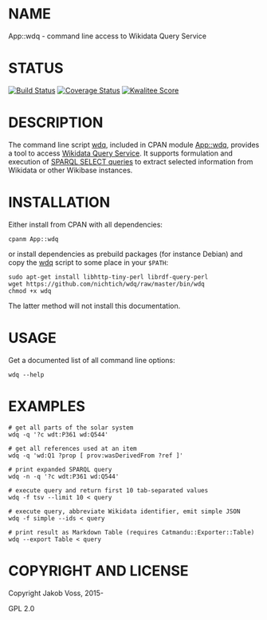 # NAME

App::wdq - command line access to Wikidata Query Service

# STATUS

[![Build Status](https://travis-ci.org/nichtich/wdq.png)](https://travis-ci.org/nichtich/wdq)
[![Coverage Status](https://coveralls.io/repos/nichtich/App-wdq/badge.png)](https://coveralls.io/r/nichtich/App-wdq)
[![Kwalitee Score](http://cpants.cpanauthors.org/dist/App-wdq.png)](http://cpants.cpanauthors.org/dist/App-wdq)

# DESCRIPTION

The command line script [wdq](https://metacpan.org/pod/wdq), included in CPAN module [App::wdq](https://metacpan.org/pod/App::wdq), provides a
tool to access [Wikidata Query Service](https://query.wikidata.org/). It
supports formulation and execution of [SPARQL SELECT
queries](http://www.w3.org/TR/sparql11-query/#select) to extract selected
information from Wikidata or other Wikibase instances. 

# INSTALLATION

Either install from CPAN with all dependencies:

    cpanm App::wdq

or install dependencies as prebuild packages (for instance Debian) and copy
the [wdq](https://metacpan.org/pod/wdq) script to some place in your `$PATH`:

    sudo apt-get install libhttp-tiny-perl librdf-query-perl
    wget https://github.com/nichtich/wdq/raw/master/bin/wdq
    chmod +x wdq

The latter method will not install this documentation. 

# USAGE

Get a documented list of all command line options:

    wdq --help
    

# EXAMPLES

    # get all parts of the solar system
    wdq -q '?c wdt:P361 wd:Q544'

    # get all references used at an item
    wdq -q 'wd:Q1 ?prop [ prov:wasDerivedFrom ?ref ]'

    # print expanded SPARQL query 
    wdq -n -q '?c wdt:P361 wd:Q544'
    
    # execute query and return first 10 tab-separated values
    wdq -f tsv --limit 10 < query

    # execute query, abbreviate Wikidata identifier, emit simple JSON
    wdq -f simple --ids < query

    # print result as Markdown Table (requires Catmandu::Exporter::Table)
    wdq --export Table < query

# COPYRIGHT AND LICENSE

Copyright Jakob Voss, 2015-

GPL 2.0
